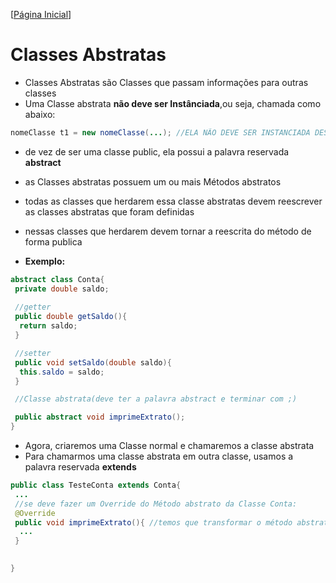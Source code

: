 [[Página Inicial](../prog_java/home.md)]

# Classes Abstratas
* Classes Abstratas são Classes que passam informações para outras classes
* Uma Classe abstrata **não deve ser Instânciada**,ou seja, chamada como abaixo:

```java
nomeClasse t1 = new nomeClasse(...); //ELA NÃO DEVE SER INSTANCIADA DESSE JEITO
```
* de vez de ser uma classe public, ela possui a palavra reservada **abstract**
* as Classes abstratas possuem um ou mais Métodos abstratos 
* todas as classes que herdarem essa classe abstratas devem reescrever as classes abstratas que foram definidas
* nessas classes que herdarem devem tornar a reescrita do método de forma publica

* **Exemplo:**

```java
abstract class Conta{
 private double saldo;
 
 //getter
 public double getSaldo(){
  return saldo;
 }

 //setter
 public void setSaldo(double saldo){
  this.saldo = saldo;
 }

 //Classe abstrata(deve ter a palavra abstract e terminar com ;)

 public abstract void imprimeExtrato();
}
```

* Agora, criaremos uma Classe normal e chamaremos a classe abstrata
* Para chamarmos uma classe abstrata em outra classe, usamos a palavra reservada **extends**

```java
public class TesteConta extends Conta{
 ...
 //se deve fazer um Override do Método abstrato da Classe Conta:
 @Override
 public void imprimeExtrato(){ //temos que transformar o método abstrato em publico nessa classe
  ...
 } 
 

}

```
